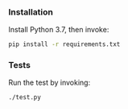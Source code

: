 ### Installation

Install Python 3.7, then invoke:

```bash
pip install -r requirements.txt
```

### Tests

Run the test by invoking:

```bash
./test.py
```
